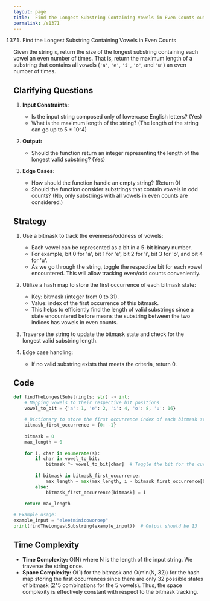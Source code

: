 ```yaml
---
layout: page
title:  Find the Longest Substring Containing Vowels in Even Counts-out
permalink: /s1371
---
```


1371. Find the Longest Substring Containing Vowels in Even Counts

Given the string `s`, return the size of the longest substring containing each vowel an even number of times. That is, return the maximum length of a substring that contains all vowels (`'a'`, `'e'`, `'i'`, `'o'`, and `'u'`) an even number of times.

## Clarifying Questions
1. **Input Constraints:**
    - Is the input string composed only of lowercase English letters? (Yes)
    - What is the maximum length of the string? (The length of the string can go up to 5 * 10^4)
      
2. **Output:**
    - Should the function return an integer representing the length of the longest valid substring? (Yes)

3. **Edge Cases:**
    - How should the function handle an empty string? (Return 0)
    - Should the function consider substrings that contain vowels in odd counts? (No, only substrings with all vowels in even counts are considered.)

## Strategy
1. Use a bitmask to track the evenness/oddness of vowels:
    - Each vowel can be represented as a bit in a 5-bit binary number.
    - For example, bit 0 for 'a', bit 1 for 'e', bit 2 for 'i', bit 3 for 'o', and bit 4 for 'u'.
    - As we go through the string, toggle the respective bit for each vowel encountered. This will allow tracking even/odd counts conveniently.
    
2. Utilize a hash map to store the first occurrence of each bitmask state:
    - Key: bitmask (integer from 0 to 31).
    - Value: index of the first occurrence of this bitmask.
    - This helps to efficiently find the length of valid substrings since a state encountered before means the substring between the two indices has vowels in even counts.

3. Traverse the string to update the bitmask state and check for the longest valid substring length.

4. Edge case handling:
    - If no valid substring exists that meets the criteria, return 0.

## Code
```python
def findTheLongestSubstring(s: str) -> int:
    # Mapping vowels to their respective bit positions
    vowel_to_bit = {'a': 1, 'e': 2, 'i': 4, 'o': 8, 'u': 16}
    
    # Dictionary to store the first occurrence index of each bitmask state
    bitmask_first_occurrence = {0: -1}
    
    bitmask = 0
    max_length = 0
    
    for i, char in enumerate(s):
        if char in vowel_to_bit:
            bitmask ^= vowel_to_bit[char]  # Toggle the bit for the current vowel
        
        if bitmask in bitmask_first_occurrence:
            max_length = max(max_length, i - bitmask_first_occurrence[bitmask])
        else:
            bitmask_first_occurrence[bitmask] = i
    
    return max_length

# Example usage:
example_input = "eleetminicoworoep"
print(findTheLongestSubstring(example_input))  # Output should be 13
```

## Time Complexity
- **Time Complexity:** O(N) where N is the length of the input string. We traverse the string once.
- **Space Complexity:** O(1) for the bitmask and O(min(N, 32)) for the hash map storing the first occurrences since there are only 32 possible states of bitmask (2^5 combinations for the 5 vowels). Thus, the space complexity is effectively constant with respect to the bitmask tracking.